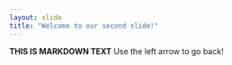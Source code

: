 ```yaml
---
layout: slide
title: "Welcome to our second slide!"
---
```

**THIS IS MARKDOWN TEXT**
Use the left arrow to go back!
